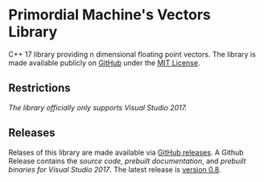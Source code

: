 # Primordial Machine's Vectors Library
C++ 17 library providing n dimensional floating point vectors. 
The library is made available publicly on [GitHub](https://github.com/primordialmachine/vectors) under the [MIT License](https://github.com/primordialmachine/vectors/blob/master/LICENSE).

## Restrictions
*The library officially only supports Visual Studio 2017.*

## Releases
Relases of this library are made available via [GitHub releases](https://github.com/primordialmachine/vectors/releases/). A Github Release contains the *source code*, *prebuilt documentation*, and *prebuilt binaries for Visual Studio 2017*. The latest release is [version 0.8](https://github.com/primordialmachine/vectors/releases/latest).
